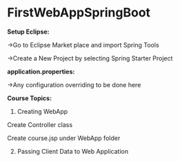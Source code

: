 # FirstWebAppSpringBoot


<p><b>Setup Eclipse:</b></p>
<p>->Go to Eclipse Market place and import Spring Tools</p>
<p>->Create a New Project by selecting Spring Starter Project</p>

<p><b>application.properties:</b></p>
<p>->Any configuration overriding to be done here</p>



<p><b>Course Topics:</b></p>

1. Creating WebApp
<p>Create Controller class</p>
<p>Create course.jsp under WebApp folder</p>

2. Passing Client Data to Web Application

